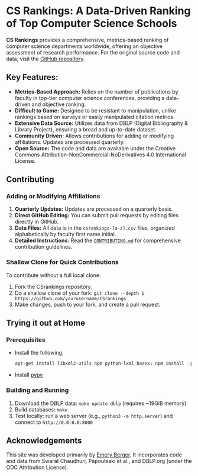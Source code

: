 # CS Rankings: A Data-Driven Ranking of Top Computer Science Schools

**CS Rankings** provides a comprehensive, metrics-based ranking of computer science departments worldwide, offering an objective assessment of research performance.  For the original source code and data, visit the [GitHub repository](https://github.com/emeryberger/CSrankings).

## Key Features:

*   **Metrics-Based Approach:**  Relies on the number of publications by faculty in top-tier computer science conferences, providing a data-driven and objective ranking.
*   **Difficult to Game:** Designed to be resistant to manipulation, unlike rankings based on surveys or easily manipulated citation metrics.
*   **Extensive Data Source:** Utilizes data from DBLP (Digital Bibliography & Library Project), ensuring a broad and up-to-date dataset.
*   **Community Driven:**  Allows contributions for adding or modifying affiliations.  Updates are processed quarterly.
*   **Open Source:**  The code and data are available under the Creative Commons Attribution-NonCommercial-NoDerivatives 4.0 International License.

## Contributing

### Adding or Modifying Affiliations

1.  **Quarterly Updates:**  Updates are processed on a quarterly basis.
2.  **Direct GitHub Editing:** You can submit pull requests by editing files directly in GitHub.
3.  **Data Files:** All data is in the `csrankings-[a-z].csv` files, organized alphabetically by faculty first name initial.
4.  **Detailed Instructions:** Read the [`CONTRIBUTING.md`](CONTRIBUTING.md) for comprehensive contribution guidelines.

### Shallow Clone for Quick Contributions

To contribute without a full local clone:

1.  Fork the CSrankings repository.
2.  Do a shallow clone of your fork: `git clone --depth 1 https://github.com/yourusername/CSrankings`
3.  Make changes, push to your fork, and create a pull request.

## Trying it out at Home

### Prerequisites

*   Install the following:
    ```bash
    apt-get install libxml2-utils npm python-lxml basex; npm install -g typescript google-closure-compiler
    ```
*   Install [pypy](https://doc.pypy.org/en/latest/install.html)

### Building and Running

1.  Download the DBLP data: `make update-dblp` (requires ~19GiB memory)
2.  Build databases: `make`
3.  Test locally: run a web server (e.g., `python3 -m http.server`) and connect to `http://0.0.0.0:8000`

## Acknowledgements

This site was developed primarily by [Emery Berger](https://emeryberger.com). It incorporates code and data from Swarat Chaudhuri, Papoutsaki et al., and DBLP.org (under the ODC Attribution License).